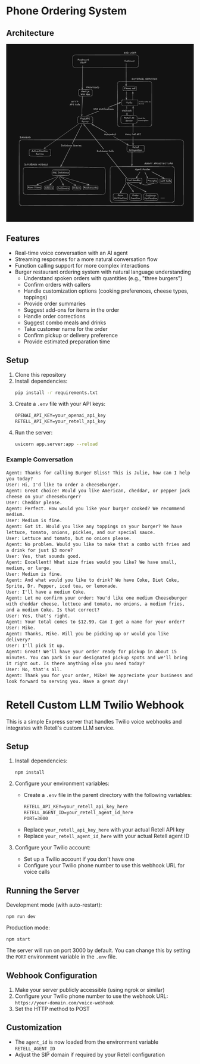 # Phone Ordering System

## Architecture

![Architecture Diagram](./assets/architecture.png)

## Features

- Real-time voice conversation with an AI agent
- Streaming responses for a more natural conversation flow
- Function calling support for more complex interactions
- Burger restaurant ordering system with natural language understanding
  - Understand spoken orders with quantities (e.g., "three burgers")
  - Confirm orders with callers
  - Handle customization options (cooking preferences, cheese types, toppings)
  - Provide order summaries
  - Suggest add-ons for items in the order
  - Handle order corrections
  - Suggest combo meals and drinks
  - Take customer name for the order
  - Confirm pickup or delivery preference
  - Provide estimated preparation time

## Setup

1. Clone this repository
2. Install dependencies:
   ```bash
   pip install -r requirements.txt
   ```
3. Create a `.env` file with your API keys:
   ```
   OPENAI_API_KEY=your_openai_api_key
   RETELL_API_KEY=your_retell_api_key
   ```
4. Run the server:
   ```bash
   uvicorn app.server:app --reload
   ```
   
### Example Conversation

```
Agent: Thanks for calling Burger Bliss! This is Julie, how can I help you today?
User: Hi, I'd like to order a cheeseburger.
Agent: Great choice! Would you like American, cheddar, or pepper jack cheese on your cheeseburger?
User: Cheddar please.
Agent: Perfect. How would you like your burger cooked? We recommend medium.
User: Medium is fine.
Agent: Got it. Would you like any toppings on your burger? We have lettuce, tomato, onions, pickles, and our special sauce.
User: Lettuce and tomato, but no onions please.
Agent: No problem. Would you like to make that a combo with fries and a drink for just $3 more?
User: Yes, that sounds good.
Agent: Excellent! What size fries would you like? We have small, medium, or large.
User: Medium is fine.
Agent: And what would you like to drink? We have Coke, Diet Coke, Sprite, Dr. Pepper, iced tea, or lemonade.
User: I'll have a medium Coke.
Agent: Let me confirm your order: You'd like one medium Cheeseburger with cheddar cheese, lettuce and tomato, no onions, a medium fries, and a medium Coke. Is that correct?
User: Yes, that's right.
Agent: Your total comes to $12.99. Can I get a name for your order?
User: Mike.
Agent: Thanks, Mike. Will you be picking up or would you like delivery?
User: I'll pick it up.
Agent: Great! We'll have your order ready for pickup in about 15 minutes. You can park in our designated pickup spots and we'll bring it right out. Is there anything else you need today?
User: No, that's all.
Agent: Thank you for your order, Mike! We appreciate your business and look forward to serving you. Have a great day!
```


# Retell Custom LLM Twilio Webhook

This is a simple Express server that handles Twilio voice webhooks and integrates with Retell's custom LLM service.

## Setup

1. Install dependencies:
   ```
   npm install
   ```

2. Configure your environment variables:
   - Create a `.env` file in the parent directory with the following variables:
     ```
     RETELL_API_KEY=your_retell_api_key_here
     RETELL_AGENT_ID=your_retell_agent_id_here
     PORT=3000
     ```
   - Replace `your_retell_api_key_here` with your actual Retell API key
   - Replace `your_retell_agent_id_here` with your actual Retell agent ID

3. Configure your Twilio account:
   - Set up a Twilio account if you don't have one
   - Configure your Twilio phone number to use this webhook URL for voice calls

## Running the Server

Development mode (with auto-restart):
```
npm run dev
```

Production mode:
```
npm start
```

The server will run on port 3000 by default. You can change this by setting the `PORT` environment variable in the `.env` file.

## Webhook Configuration

1. Make your server publicly accessible (using ngrok or similar)
2. Configure your Twilio phone number to use the webhook URL: `https://your-domain.com/voice-webhook`
3. Set the HTTP method to POST

## Customization

- The `agent_id` is now loaded from the environment variable `RETELL_AGENT_ID`
- Adjust the SIP domain if required by your Retell configuration 